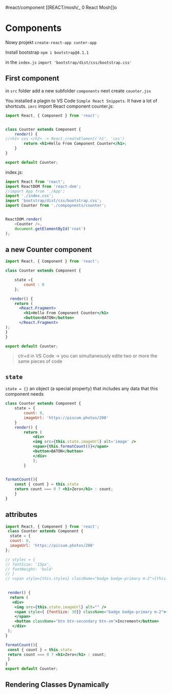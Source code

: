 #react/component
[[REACT/mosh/_ 0 React Mosh]]o




# Components
Nowy projekt
`create-react-app cunter-app`

Install bootstrap
`npm i bootstrap@4.1.1`

in the `index.js` `import 'bootstrap/dist/css/bootstrap.css'`


## First component
in `src` folder add a new subfolder `components` next create `counter.jsx`

You installed a plagin to VS Code `Simple React Snippets`.
It have a lot of shortcuts. `imrc` import React component
counter.js:
```jsx
import React, { Component } from 'react';


class Counter extends Component {
	render() {
//<h1> cos </h2> -> React.createElement('h1', 'cos')
		return <h1>Hello From Component Counter</h1>;
	}
}

export default Counter;
```

index.js:
```javascript
import React from 'react';
import ReactDOM from 'react-dom';
//import App from './App';
import './index.css';
import 'bootstrap/dist/css/bootstrap.css';
import Counter from './compopnents/counter';


ReactDOM.render(
	<Counter />,
	document.getElementById('root')
);
```

## a new Counter component
```jsx
import React, { Component } from 'react';

class Counter extends Component {

	state ={
		count : 0
	};

  render() {
    return (
      <React.Fragment>
        <h1>Hello From Component Counter</h1>
        <button>BATON</button>
      </React.Fragment>
);
}
}

export default Counter;
```

>ctr+d in VS Code -> you can simultaneously edite two or more the same pieces of code


## `state`
`state = {}`  an object (a special property) that includes any data that this component needs
```jsx
class Counter extends Component {
	state = {
		count: 0,
		imageUrl: 'https://piscum.photos/200'
	}
	render() {
		return (
			<div>
			<img src={this.state.imageUrl} alt='image' />
			<span>{this.formatCount()}</span>
			<button>BATON</button>
			</div>
			);
		}
 

formatCount(){
	const { count } = this.state
	return count === 0 ? <h1>Zero</h1> : count;
	}
}
```

## attributes
```jsx
import React, { Component } from 'react';
 class Counter extends Component {
  state = {
  count: 0,
  imageUrl: 'https://picsum.photos/200'
};

// styles = {
// fontSize: '15px',
// fontWeight: 'bold'
// }
// <span style={this.styles} className="badge badge-primary m-2">{this.formatCount()}</span>

  
 render() {
  return (
   <div>
    <img src={this.state.imageUrl} alt="" />
    <span style={ {fontSize: 30}} className="badge badge-primary m-2">{this.formatCount()} 
    </span>
    <button className="btn btn-secondary btn-sm">Increment</button>
   </div>
 );
}

formatCount(){
 const { count } = this.state
 return count === 0 ? <h1>Zero</h1> : count;
 }
}
export default Counter;
```

## Rendering Classes Dynamically







